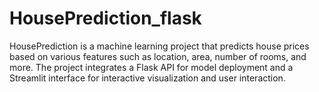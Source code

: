 # HousePrediction_flask
HousePrediction is a machine learning project that predicts house prices based on various features such as location, area, number of rooms, and more. The project integrates a Flask API for model deployment and a Streamlit interface for interactive visualization and user interaction.

